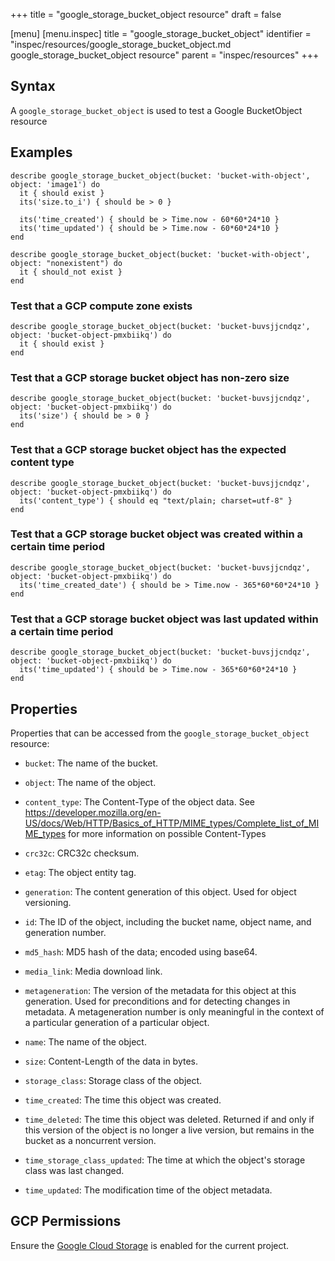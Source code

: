 +++
title = "google_storage_bucket_object resource"
draft = false

[menu]
  [menu.inspec]
    title = "google_storage_bucket_object"
    identifier = "inspec/resources/google_storage_bucket_object.md google_storage_bucket_object resource"
    parent = "inspec/resources"
+++


## Syntax
A `google_storage_bucket_object` is used to test a Google BucketObject resource

## Examples
```
describe google_storage_bucket_object(bucket: 'bucket-with-object', object: 'image1') do
  it { should exist }
  its('size.to_i') { should be > 0 }

  its('time_created') { should be > Time.now - 60*60*24*10 }
  its('time_updated') { should be > Time.now - 60*60*24*10 }
end

describe google_storage_bucket_object(bucket: 'bucket-with-object', object: "nonexistent") do
  it { should_not exist }
end
```

### Test that a GCP compute zone exists

    describe google_storage_bucket_object(bucket: 'bucket-buvsjjcndqz',  object: 'bucket-object-pmxbiikq') do
      it { should exist }
    end

### Test that a GCP storage bucket object has non-zero size

    describe google_storage_bucket_object(bucket: 'bucket-buvsjjcndqz',  object: 'bucket-object-pmxbiikq') do
      its('size') { should be > 0 }
    end

### Test that a GCP storage bucket object has the expected content type

    describe google_storage_bucket_object(bucket: 'bucket-buvsjjcndqz',  object: 'bucket-object-pmxbiikq') do
      its('content_type') { should eq "text/plain; charset=utf-8" }
    end


### Test that a GCP storage bucket object was created within a certain time period

    describe google_storage_bucket_object(bucket: 'bucket-buvsjjcndqz',  object: 'bucket-object-pmxbiikq') do
      its('time_created_date') { should be > Time.now - 365*60*60*24*10 }
    end
    
    
### Test that a GCP storage bucket object was last updated within a certain time period

    describe google_storage_bucket_object(bucket: 'bucket-buvsjjcndqz',  object: 'bucket-object-pmxbiikq') do
      its('time_updated') { should be > Time.now - 365*60*60*24*10 }
    end

## Properties
Properties that can be accessed from the `google_storage_bucket_object` resource:


  * `bucket`: The name of the bucket.

  * `object`: The name of the object.

  * `content_type`: The Content-Type of the object data.  See https://developer.mozilla.org/en-US/docs/Web/HTTP/Basics_of_HTTP/MIME_types/Complete_list_of_MIME_types for more information on possible Content-Types

  * `crc32c`: CRC32c checksum.

  * `etag`: The object entity tag.

  * `generation`: The content generation of this object. Used for object versioning.

  * `id`: The ID of the object, including the bucket name, object name, and generation number.

  * `md5_hash`: MD5 hash of the data; encoded using base64.

  * `media_link`: Media download link.

  * `metageneration`: The version of the metadata for this object at this generation. Used for preconditions and for detecting changes in metadata. A metageneration number is only meaningful in the context of a particular generation of a particular object.

  * `name`: The name of the object.

  * `size`: Content-Length of the data in bytes.

  * `storage_class`: Storage class of the object.

  * `time_created`: The time this object was created.

  * `time_deleted`: The time this object was deleted. Returned if and only if this version of the object is no longer a live version, but remains in the bucket as a noncurrent version.

  * `time_storage_class_updated`: The time at which the object's storage class was last changed.

  * `time_updated`: The modification time of the object metadata.


## GCP Permissions

Ensure the [Google Cloud Storage](https://console.cloud.google.com/apis/library/storage-component.googleapis.com/) is enabled for the current project.
